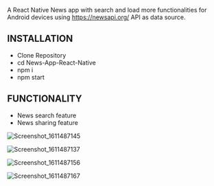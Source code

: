 A React Native News app with search and load more functionalities for Android devices using https://newsapi.org/ API as data source.



## INSTALLATION

- Clone Repository
- cd News-App-React-Native
- npm i
- npm start

## FUNCTIONALITY

- News search feature
- News sharing feature

![Screenshot_1611487145](https://user-images.githubusercontent.com/39314007/105628828-5ddb9b80-5e50-11eb-9dcc-17afef073b3b.png)

![Screenshot_1611487137](https://user-images.githubusercontent.com/39314007/105628829-60d68c00-5e50-11eb-96e2-f0b9a32aeae6.png)

![Screenshot_1611487156](https://user-images.githubusercontent.com/39314007/105628834-66cc6d00-5e50-11eb-83f1-11ae6a8489f8.png)

![Screenshot_1611487167](https://user-images.githubusercontent.com/39314007/105628838-67fd9a00-5e50-11eb-90e2-6c825307fc8d.png)
